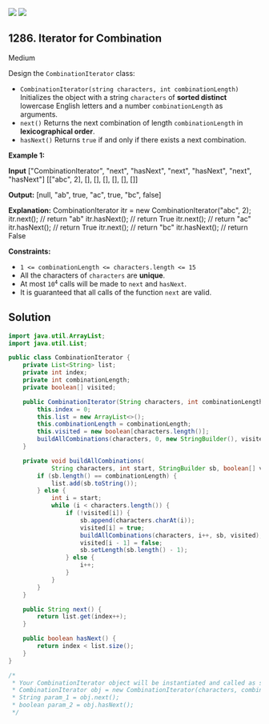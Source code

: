 [![](https://img.shields.io/github/stars/javadev/LeetCode-in-Java?label=Stars&style=flat-square)](https://github.com/javadev/LeetCode-in-Java)
[![](https://img.shields.io/github/forks/javadev/LeetCode-in-Java?label=Fork%20me%20on%20GitHub%20&style=flat-square)](https://github.com/javadev/LeetCode-in-Java/fork)

## 1286\. Iterator for Combination

Medium

Design the `CombinationIterator` class:

*   `CombinationIterator(string characters, int combinationLength)` Initializes the object with a string `characters` of **sorted distinct** lowercase English letters and a number `combinationLength` as arguments.
*   `next()` Returns the next combination of length `combinationLength` in **lexicographical order**.
*   `hasNext()` Returns `true` if and only if there exists a next combination.

**Example 1:**

**Input** ["CombinationIterator", "next", "hasNext", "next", "hasNext", "next", "hasNext"] [["abc", 2], [], [], [], [], [], []]

**Output:** [null, "ab", true, "ac", true, "bc", false]

**Explanation:** CombinationIterator itr = new CombinationIterator("abc", 2); itr.next(); // return "ab" itr.hasNext(); // return True itr.next(); // return "ac" itr.hasNext(); // return True itr.next(); // return "bc" itr.hasNext(); // return False

**Constraints:**

*   `1 <= combinationLength <= characters.length <= 15`
*   All the characters of `characters` are **unique**.
*   At most <code>10<sup>4</sup></code> calls will be made to `next` and `hasNext`.
*   It is guaranteed that all calls of the function `next` are valid.

## Solution

```java
import java.util.ArrayList;
import java.util.List;

public class CombinationIterator {
    private List<String> list;
    private int index;
    private int combinationLength;
    private boolean[] visited;

    public CombinationIterator(String characters, int combinationLength) {
        this.index = 0;
        this.list = new ArrayList<>();
        this.combinationLength = combinationLength;
        this.visited = new boolean[characters.length()];
        buildAllCombinations(characters, 0, new StringBuilder(), visited);
    }

    private void buildAllCombinations(
            String characters, int start, StringBuilder sb, boolean[] visited) {
        if (sb.length() == combinationLength) {
            list.add(sb.toString());
        } else {
            int i = start;
            while (i < characters.length()) {
                if (!visited[i]) {
                    sb.append(characters.charAt(i));
                    visited[i] = true;
                    buildAllCombinations(characters, i++, sb, visited);
                    visited[i - 1] = false;
                    sb.setLength(sb.length() - 1);
                } else {
                    i++;
                }
            }
        }
    }

    public String next() {
        return list.get(index++);
    }

    public boolean hasNext() {
        return index < list.size();
    }
}

/*
 * Your CombinationIterator object will be instantiated and called as such:
 * CombinationIterator obj = new CombinationIterator(characters, combinationLength);
 * String param_1 = obj.next();
 * boolean param_2 = obj.hasNext();
 */
```